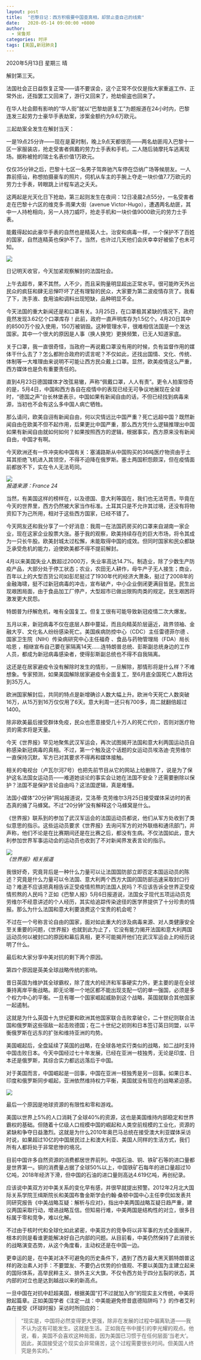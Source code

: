 ```yaml
---
layout: post
title:  "巴黎日记：西方积极要中国查真相，却禁止查自己的线索"
date:   2020-05-14 09:00:00 +0800
author: 
  - 宋鲁郑
categories: 时评
tags: [美国,新冠肺炎]
---
```

2020年5月13日 星期三 晴

解封第三天。

法国社会正日益恢复正常——请不要误会，这个正常不仅仅是指大家重返工作、正常外出，还指罢工又回来了，游行又回来了，抢劫偷盗也回来了。

在华人社会颇有影响的“华人街”就以“巴黎劫匪复工”为题报道在24小时内，巴黎连发三起劳力士豪华手表劫案，涉案金额约为9.6万欧元。

三起劫案全发生在解封当天：

一是19点25分许——现在是夏时制，晚上9点天都很亮——两名劫匪闯入巴黎十一区一家服装店，抢走受害者佩戴的劳力士手表和手机，二人随后骑摩托车逃离现场。据称被抢的瑞士名表价值1万欧元。

仅仅35分钟之后，巴黎十七区一名男子驾奔驰汽车停在岱纳广场等候朋友。一人靠前搭讪，称想拍摄豪车的照片，伺机从车主的手腕上夺走一块价值7.7万欧元的劳力士手表，转眼跳上计程车逃之夭夭。

这两起是光天化日下抢劫，第三起则发生在夜间：12日凌晨2点55分，一名受害者走在巴黎十六区的维克多·雨果大街（avenue Victor-Hugo），遭遇两名劫匪，其中一人持枪相向，另一人持刀威吓，抢走手机和一块价值9000欧元的劳力士手表。

能戴得起如此豪华手表的自然也是精英人士。治安和病毒一样，一个保护不了百姓的国家，自然连精英也保护不了。当然，也许过几天他们会庆幸幸好被偷了也未可知。

![]({{site.url}}/assets/images/20200514081510648.gif)  

日记明天收官，今天加紧观察解封的法国社会。

上午去超市，果不其然，人不少，而且采购量明显超出正常水平。很可能昨天外出民众的疯狂和肆无忌惮吓坏了还有理智的民众，大家要为第二波疫情存货了。我看了下，洗手液、食用油和调料出现短缺，品种明显不全。

今天法国的重大新闻还是和口罩有关。3月25日，在口罩极其紧缺的情况下，政府竟然发现3.62亿个口罩库存！此前，政府一直声明库存为1.5亿个。4月20日其中的8500万个投入使用，150万被销毁。这种管理水平，很难相信法国是一个发达国家。其中一个很大的原因是人事（换人换党）更换频繁，已无人知道家底。

关于口罩，我一直很奇怪，当政府一再说戴口罩没有用的时候，负有监督作用的媒体干什么去了？怎么都附合政府的谎言呢？不仅如此，还找出国情、文化、传统、体制等一大堆理由来说明不可能让西方民众戴上口罩。显然，欧美疫情这么严重，西方媒体也是负有重要责任的。

直到4月23日德国媒体才改弦易辙，声称“佩戴口罩，人人有责”。更令人拍案惊奇的是，5月4日，中国和西方各自在疫情中的表现已经无可争议地展现在全球时，“德国之声”台长林堡表示，中国如果有新闻自由的话，不但已经找到病毒来源，当初也不会有这么多中国人病亡牺牲。

那么请问，欧美自诩有新闻自由，何以灾情远比中国严重？死亡远超中国？既然新闻自由在欧美不但不起作用，后果更比中国严重，那么西方凭什么逻辑推理出中国如果有新闻自由就如何如何？如果按照西方的逻辑，根据事实，西方原来没有新闻自由，中国才有啊。

今天欧洲还有一件冲突和中国有关：塞浦路斯从中国购买的36吨医疗物资由于土耳其拒绝飞机进入其领空，不得不迫降在俄罗斯。塞土两国积怨颇深，但在疫情面前都放不下，实在令人无法苟同。

![]({{site.url}}/assets/images/20200514081900938.jpg)  
*报道来源：France 24*

当然，有美国这样的榜样在，以及德国、意大利等国在，我们也无法苛责。毕竟在今天的世界里，西方仍然被大家当作标准。土耳其只是不允许其过境，还没有将物资扣下为己所用，相对于这些西方国家，已经不错了。

今天网友还和我分享了一个好消息：我周一在法国药房买的口罩来自湖南一家企业，现在这家企业股票大涨。基于我的观察，欧美持续存在的巨大市场，将令其成为一只长牛股。欧美封城太过松懈，未能取得中国的成效。但同时国家和民众都缺乏承受危机的能力，迫使欧美都不得不提前解封。

4月以来美国失业人数超过2000万，失业率高达14.7%。制造业，除了少数生产防疫产品，大部分处于停工状态；农业，农田无人耕作，母牛产子无人接生；商业，百年以上的大型百货公司如彭尼挺过了1930年代的经济大萧条，挺过了2008年的金融海啸，挺不过新冠病毒的冲击，宣布破产，中小企业倒闭更满目皆是。民生出现艰困局面，由于食品加工厂停产，大型超市已做出限购肉类的规定。民生艰困将激发更大民怨。

特朗普为纾解危机，唯有全国复工。但复工很有可能导致新冠疫情二次大爆发。

五月以来，新冠病毒不仅在底层人群中蔓延，而且向精英阶层逼近，政界领袖、金融大亨、文化名人纷纷感染死亡。美国疾病防控中心（CDC）主任雷德菲尔德 、国家卫生院（NIH）传染病研究中心主任福奇 、食品与药物管理局（FDA）局长哈恩 ，相继宣布自己要在家隔离14天……连特朗普总统、彭斯副总统身边的工作人员，都成为新冠病毒感染者，使得彭斯副总统也不得不自我隔离。

这还是在居家避疫令没有解除时发生的情形，一旦解除，那情形将是什么样？不难想象。专家预测，如果美国解除居家避疫令全面复工，至6月底全国死亡人数将达到35万人。

欧洲国家解封后，共同的特点是新增确诊人数大幅上升。欧洲今天死亡人数突破16万，从15万到16万仅仅用了6天。意大利周一还只有700多，周二就翻倍超过1400。

除非欧美最后接受群体免疫，民众也愿意接受几十万人的死亡代价，否则对医疗物资的需求将是天量。

今天《世界报》罕见地聚焦武汉军运会，再次试图揭开法国和意大利两国运动员自称感染新冠病毒的真相。不过，第一个触及这个话题的女运动员埃洛迪·克劳维尔一直保持沉默，军方已对其要求不得再和媒体接触。

相关的电视台（卢瓦尔河7号）也把先前节目从它的网站上给删除了，说是为了保护这名法国女运动员——难道她谈论的事实会让她在法国不安全？还需要删除以保护？法国不是保护言论自由吗？这法国逻辑，真是难懂。

法国小媒体“20分钟”网站报道说，艾洛蒂·克劳维尔3月25日接受媒体采访时的表态真的捅了马蜂窝。不过“20分钟”没有解释这个马蜂窝是什么。

《世界报》联系到的参加了武汉军运会的法国运动员都说，他们从军方处收到了类似意思的指示。这些运动员要求《世界报》去询问军方的对外联络和通讯部门，并声称，他们不论是在比赛期间还是在比赛之后，都没有生病。不仅法国如此，意大利参加世界军事运动会的运动员也收到了不对新闻界发表言论的指示。

![]({{site.url}}/assets/images/20200514082151614.jpg)  
*《世界报》相关报道*

我很好奇，究竟背后是一种什么力量可以让法国国防部立即否定本国运动员的陈述？究竟是什么力量可以令法国、意大利两个西方大国的国防部迅速采取封口行动？难道不应该把真相告诉正受疫情煎熬的法国人民吗？不应该告诉全世界正受疫情煎熬的人民吗？正如《巴黎人报》5月6日报道说，法国女子现代五项运动员克劳维尔不经意讲述的个人经历，其实给追踪传染途径的医学界提供了十分珍贵的情报。那么为什么法国和意大利要浪费这个宝贵的机会呢？

不过在一个号称言论自由的国家，面对如此重大的涉及病毒来源、对人类健康安全至关重要的问题，《世界报》也就到此为止了，它没有能力揭开法国和意大利两国运动员何以被封口的原因和幕后真相，更不可能揭开他们在武汉军运会上的经历说明了什么。

最后和大家分享中美对抗的剩下两个原因。

第四个原因是英美全球战略传统的影响。

昔日英国为维护其全球霸权，除了庞大的经济和军事硬实力外，更主要的是在全球秉持离岸平衡战略。即无论哪一个地区都不能出现支配一切的单一强国，必须是多个权力中心的平衡。一旦有哪一个国家崛起威胁到这个战略，英国就联合其他国家一起遏制。

这就是为什么英国十九世纪要和欧洲其他国家联合击败拿破仑，二十世纪则联合法国和俄罗斯这些宿敌一起击败德国；在二十世纪之初则和日本签订英日同盟，以平衡俄罗斯在远东的扩张和维持亚洲的均势。

美国崛起后，全盘延续了英国的战略，在全球各地实行类似的战略，如二战时支持中国击败日本。今天中国经过七十年发展，已经在亚洲一枝独秀，无论是印度、日本还是俄罗斯，其综合实力都远远落后于中国。

对于美国而言，中国崛起是一回事，中国在亚洲一枝独秀是另一回事。如果日本、印度和俄罗斯同步崛起，亚洲依然维持权力平衡，美国就没有现在的战略紧迫感。

![]({{site.url}}/assets/images/20200514082326554.gif)  

最后一个原因是地球资源的有限性和零和游戏。

美国以世界上5%的人口消耗了全球40%的资源，这也是美国维持内部稳定和世界霸权的基础。但随着十亿级人口规模中国的崛起和人类空前规模的工业化，资源的紧缺和争夺日益激烈。这就是为什么2010年奥巴马总统在接受澳大利亚媒体采访时说，如果超过10亿的中国居民过上和澳大利亚、美国人同样的生活方式，我们所有人都将处于非常悲惨的境况。

目前中国许多自然资源的消费都居世界前列。中国石油、铜、铁矿石等的进口量都是世界第一。铜的消费量占据了全球50%以上，中国铁矿石每年的进口量超过10亿吨，2018年经济下滑，但中国的石油的进口量则高达4.619亿吨，再创纪录。

应该说中美双方对中美关系的变化早有感，并很早就提出预警。2012年2月北大国际关系学院王缉斯院长和美国布鲁金斯学会约翰·桑顿中国中心主任李侃如发表共同研究报告《中美战略互疑：解析与应对》，指出中美两国战略互疑日趋严重，建议两国采取行动，增进战略互信。但知易行难，中美两国是结构性的对立，很多目标属于零和竞争，难以化解。

不过由于核时代和全球化如此紧密，中美双方的竞争将以非军事的方式全面展开，根本的则是看谁更能解决好自己内部的问题。从目前看，中美仍然保持了此消彼长的战略演变态势，从这个角度看，主动权还是在中国一边。

更幸运的是，在中美对决不可避免的历史条件下，遇到了西方最大黑天鹅特朗普这样的政治素人对手：不要盟友、不要仍占优势的价值观、不要以美国为主建立起来的国际体系，高举民粹主义、排外主义大旗，不仅令西方处于四分五裂的状态，其内部的对立也是达到越战以来的新高点。

一旦中国在对抗中赶超美国，根据美国“打不过就加入你”的现实主义传统，中美将掀起篇章。正如美国学者《注定一战：中美能避免修昔底德陷阱吗？》的作者艾利森在接受《环球时报》采访时所回应的：

>“现实是，中国将必然变得更大更强，除非在发展的过程中偏离轨道——我不认为这有可能发生。这就是生活。正如我在书中援引的李光耀的观点。他说，看，美国不会喜欢这种局面，因为美国已习惯于在任何层面‘当老大’。因此，美国接受这个现实会非常痛苦，这个过程需要很长时间。但美国人终究是务实的。”